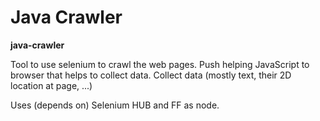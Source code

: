 # Java Crawler

**java-crawler**

Tool to use selenium to crawl the web pages. Push helping JavaScript to browser that helps to collect data.
Collect data (mostly text, their 2D location at page, ...)

Uses (depends on) Selenium HUB and FF as node.
